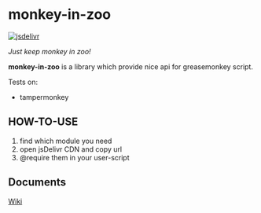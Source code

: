 # monkey-in-zoo

[![jsdelivr](https://data.jsdelivr.com/v1/package/gh/Cologler/monkey-in-zoo-javascript/badge)](https://www.jsdelivr.com/package/gh/Cologler/monkey-in-zoo-javascript)

*Just keep monkey in zoo!*

**monkey-in-zoo** is a library which provide nice api for greasemonkey script.

Tests on:

* tampermonkey

## HOW-TO-USE

1. find which module you need
1. open jsDelivr CDN and copy url
1. @require them in your user-script

## Documents

[Wiki](https://github.com/Cologler/monkey-in-zoo-javascript/wiki)
